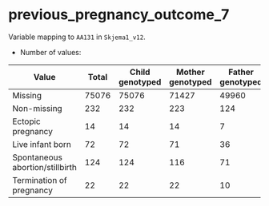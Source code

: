 # previous_pregnancy_outcome_7
Variable mapping to `AA131` in `Skjema1_v12`.
- Number of values:

| Value | Total | Child genotyped | Mother genotyped | Father genotyped |
| ----- | ----- | --------------- | ---------------- | ---------------- |
| Missing | 75076 | 75076 | 71427 | 49960 |
| Non-missing | 232 | 232 | 223 | 124 |
| Ectopic pregnancy | 14 | 14 | 14 |7 |
| Live infant born | 72 | 72 | 71 |36 |
| Spontaneous abortion/stillbirth | 124 | 124 | 116 |71 |
| Termination of pregnancy | 22 | 22 | 22 |10 |



